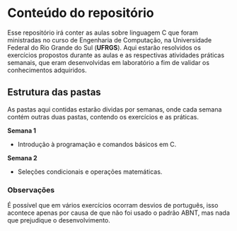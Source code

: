 # Conteúdo do repositório

Esse repositório irá conter as aulas sobre linguagem C que foram ministradas no curso de Engenharia de Computação, na Universidade Federal do Rio Grande do Sul (**UFRGS**).
Aqui estarão resolvidos os exercícios propostos durante as aulas e as respectivas atividades práticas semanais, que eram desenvolvidas em laboratório a fim de validar os conhecimentos adquiridos.

## Estrutura das pastas
As pastas aqui contidas estarão dividas por semanas, onde cada semana contém outras duas pastas, contendo os exercícios e as práticas.

**Semana 1**
  - Introdução à programação e comandos básicos em C.

**Semana 2**
  - Seleções condicionais e operações matemáticas.


### Observações
É possível que em vários exercícios ocorram desvios de português, isso acontece apenas por causa de que não foi usado o padrão ABNT, mas nada que prejudique o desenvolvimento.